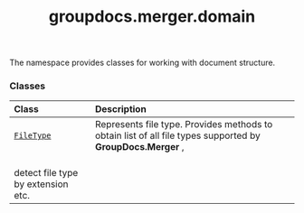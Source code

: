 ﻿---
title: groupdocs.merger.domain
second_title: GroupDocs.Merger for Python via .NET API References
description: 
type: docs
url: /python-net/groupdocs.merger.domain/
is_root: false
weight: 10
---

The namespace provides classes for working with document structure.

### Classes
| Class | Description |
| :- | :- |
| [`FileType`](/merger/python-net/groupdocs.merger.domain/filetype) | Represents file type. Provides methods to obtain list of all file types supported by **GroupDocs.Merger** , <br/>detect file type by extension etc. |



